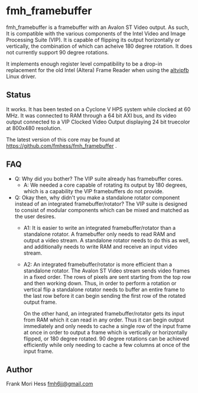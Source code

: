 # fmh_framebuffer
fmh_framebuffer is a framebuffer with an Avalon ST Video output.  As
such, It is compatible with the various components of the Intel 
Video and Image Processing Suite (VIP).
It is capable of flipping its output horizontally or vertically, the
combination of which can acheive 180 degree rotation.
It does not currently support 90 degree rotations.

It implements enough register level compatibility to be a
drop-in replacement for the old Intel (Altera) Frame Reader
when using the 
[altvipfb](https://github.com/fmhess/linux-socfpga/blob/socfpga-5.4.13-lts-fluke-cda/drivers/video/fbdev/altvipfb.c)
Linux driver.

## Status
It works.  It has been tested on a Cyclone V HPS system while
clocked at 60 MHz.  It was connected to RAM through a 64 bit
AXI bus, and its video output connected to a VIP Clocked Video Output
displaying 24 bit truecolor at 800x480 resolution.

The latest version of this core may be found
at <https://github.com/fmhess/fmh_framebuffer> .

## FAQ

* Q: Why did you bother?  The VIP suite already has framebuffer cores.
	* A: We needed a core capable of rotating its output by 180 degrees,
	  which is a capability the VIP framebuffers do not provide.
* Q: Okay then, why didn't you make a standalone rotator component instead
  of an integrated framebuffer/rotator?  The VIP suite is designed to
  consist of modular components which can be mixed and matched as
  the user desires.
	* A1: It is easier to write an integrated framebuffer/rotator than
	  a standalone rotator.  A framebuffer only needs to read RAM and
	  output a video stream.  A standalone rotator needs to do this
	  as well, and additionally needs to write RAM and receive an
	  input video stream.
	* A2: An integrated framebuffer/rotator is more efficient than
	  a standalone rotator.  The Avalon ST Video stream sends video
	  frames in a fixed order.  The rows of pixels are sent starting
	  from the top row and then working down.  Thus, in order to perform
	  a rotation or vertical flip a standalone rotator needs to
	  buffer an entire frame to the last row before it can begin sending 
	  the first row of the rotated output frame.  
	  
	  On the other hand, an integrated framebuffer/rotator gets its
	  input from RAM which it can read in any order.  Thus it can
	  begin output immediately and only needs to cache a single
	  row of the input frame at once in order to output a frame
	  which is vertically or horizontally flipped, or 180 degree
	  rotated.  90 degree rotations can be achieved efficiently
	  while only needing to cache a few columns at once of the input 
	  frame.

## Author
Frank Mori Hess fmh6jj@gmail.com
